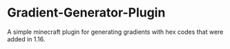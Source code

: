 # Gradient-Generator-Plugin
A simple minecraft plugin for generating gradients with hex codes that were added in 1.16.
